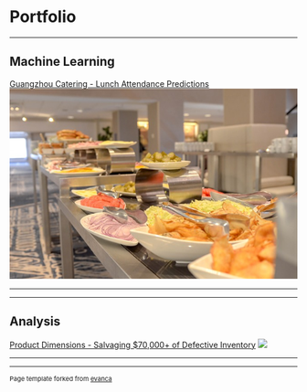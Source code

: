 # Portfolio

---

## Machine Learning

[Guangzhou Catering - Lunch Attendance Predictions](projects/gz_catering_v1-1.md)
<img src="images/gz_catering_image.jpg?raw=true"/>

---
---

## Analysis

[Product Dimensions - Salvaging $70,000+ of Defective Inventory](http://example.com/)
<img src="images/technical-drawing.jpg?raw=true"/>

---




---
<p style="font-size:11px">Page template forked from <a href="https://github.com/evanca/quick-portfolio">evanca</a></p>
<!-- Remove above link if you don't want to attibute -->
